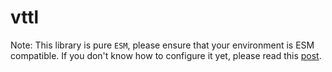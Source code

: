 # vttl

Note: This library is pure `ESM`, please ensure that your environment is ESM compatible.
If you don't know how to configure it yet, please read this [post](https://gist.github.com/sindresorhus/a39789f98801d908bbc7ff3ecc99d99c).
